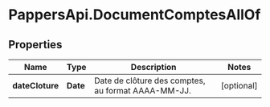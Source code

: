 # PappersApi.DocumentComptesAllOf

## Properties

Name | Type | Description | Notes
------------ | ------------- | ------------- | -------------
**dateCloture** | **Date** | Date de clôture des comptes, au format AAAA-MM-JJ. | [optional] 


